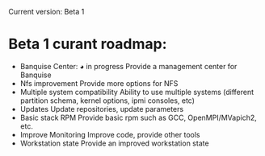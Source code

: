 Current version: Beta 1

# Beta 1 curant roadmap:

  - Banquise Center: ◕ in progress
     Provide a management center for Banquise
  - Nfs improvement
     Provide more options for NFS
  - Multiple system compatibility
     Ability to use multiple systems (different partition schema, kernel options, ipmi consoles, etc)
  - Updates
     Update repositories, update parameters
  - Basic stack RPM
     Provide basic rpm such as GCC, OpenMPI/MVapich2, etc.
  - Improve Monitoring
     Improve code, provide other tools
  - Workstation state
     Provide an improved workstation state
